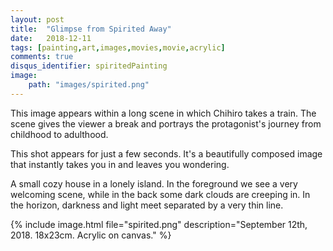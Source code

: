 ```yaml
---
layout: post
title:  "Glimpse from Spirited Away"
date:   2018-12-11
tags: [painting,art,images,movies,movie,acrylic]
comments: true
disqus_identifier: spiritedPainting
image:
    path: "images/spirited.png"
---
```


This image appears within a long scene in which Chihiro takes a train. The scene gives the viewer a break and portrays the protagonist's journey from childhood to adulthood.

This shot appears for just a few seconds. It's a beautifully composed image that instantly takes you in and leaves you wondering.

A small cozy house in a lonely island. In the foreground we see a very welcoming scene, while in the back some dark clouds are creeping in. In the horizon, darkness and light meet separated by a very thin line.

{% include image.html file="spirited.png" description="September 12th, 2018. 18x23cm. Acrylic on canvas." %}





